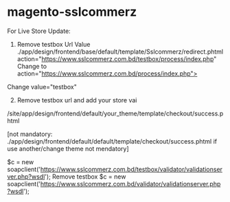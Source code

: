 # magento-sslcommerz


For Live Store Update:

1. Remove testbox  Url  Value ./app/design/frontend/base/default/template/Sslcommerz/redirect.phtml
action="https://www.sslcommerz.com.bd/testbox/process/index.php" Change to 
action="https://www.sslcommerz.com.bd/process/index.php">


<input type="hidden" name="store_id" value="test"> Change value="testbox" 

2. Remove testbox url and add your store vai

/site/app/design/frontend/default/your_theme/template/checkout/success.phtml 

[not mandatory: ./app/design/frontend/default/default/template/checkout/success.phtml if use another/change theme not mendatory]


$c = new soapclient('https://www.sslcommerz.com.bd/testbox/validator/validationserver.php?wsdl');  Remove testbox
$c = new soapclient('https://www.sslcommerz.com.bd/validator/validationserver.php?wsdl');
